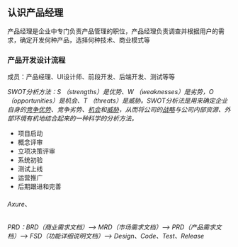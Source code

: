 ## 认识产品经理

产品经理是企业中专门负责产品管理的职位，产品经理负责调查并根据用户的需求，确定开发何种产品，选择何种技术、商业模式等

### 产品开发设计流程

成员：产品经理、UI设计师、前段开发、后端开发、测试等等

_SWOT分析方法：S （strengths）是优势、W （weaknesses）是劣势，O （opportunities）是机会、T （threats）是威胁。SWOT分析法是用来确定企业自身的_[_竞争优势_](http://baike.baidu.com/item/竞争优势/80963)_、竞争劣势、_[_机会_](http://baike.baidu.com/item/机会/32684)_和_[_威胁_](http://baike.baidu.com/item/威胁/39922)_，从而将公司的_[_战略_](http://baike.baidu.com/item/战略/1210606)_与公司内部资源、外部环境有机地结合起来的一种科学的分析方法。_

* 项目启动
* 概念评审
* 立项决策评审
* 系统初验
* 测试上线
* 运营推广
* 后期跟进和完善

###### Axure、

###### PRD：BRD（商业需求文档）--&gt;  MRD（市场需求文档）--&gt;  PRD（产品需求文档）--&gt;  FSD（功能详细说明文档）--&gt;  Design、Code、Test、Release

##### 



